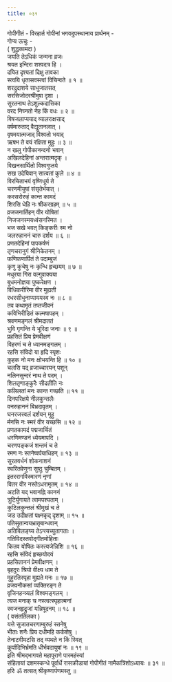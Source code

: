 ```yaml
---
title: ०३१
---
```

गोपीगीतं - विरहार्त गोपीनां भगवदुपस्थानाय प्रार्थनम् -  
गोप्य ऊचुः -  
( शुद्धकामदा )  
जयति तेऽधिकं जन्मना व्रजः  
श्रयत इन्दिरा शश्वदत्र हि ।  
दयित दृश्यतां दिक्षु तावका  
स्त्वयि धृतासवस्त्वां विचिन्वते ॥ १ ॥  
शरदुदाशये साधुजातसत्  
सरसिजोदरश्रीमुषा दृशा ।  
सुरतनाथ तेऽशुल्कदासिका  
वरद निघ्नतो नेह किं वधः ॥ २ ॥  
विषजलाप्ययाद् व्यालराक्षसाद्  
वर्षमारुताद् वैद्युतानलात् ।  
वृषमयात्मजाद् विश्वतो भयाद्  
ऋषभ ते वयं रक्षिता मुहुः ॥ ३ ॥  
न खलु गोपीकानन्दनो भवान्  
अखिलदेहिनां अन्तरात्मदृक् ।  
विखनसार्थितो विश्वगुप्तये  
सख उदेयिवान् सात्वतां कुले ॥ ४ ॥  
विरचिताभयं वृष्णिधूर्य ते  
चरणमीयुषां संसृतेर्भयात् ।  
करसरोरुहं कान्त कामदं  
शिरसि धेहि नः श्रीकरग्रहम् ॥ ५ ॥  
व्रजजनार्तिहन् वीर योषितां  
निजजनस्मयध्वंसनस्मित ।  
भज सखे भवत् किङ्‌करीः स्म नो  
जलरुहाननं चारु दर्शय ॥ ६ ॥  
प्रणतदेहिनां पापकर्षणं  
तृणचरानुगं श्रीनिकेतनम् ।  
फणिफणार्पितं ते पदाम्बुजं  
कृणु कुचेषु नः कृन्धि हृच्छयम् ॥ ७ ॥  
मधुरया गिरा वल्गुवाक्यया  
बुधमनोज्ञया पुष्करेक्षण ।  
विधिकरीरिमा वीर मुह्यती  
रधरसीधुनाप्याययस्व नः ॥ ८ ॥  
तव कथामृतं तप्तजीवनं  
कविभिरीडितं कल्मषापहम् ।  
श्रवणमङ्‌गलं श्रीमदाततं  
भुवि गृणन्ति ये भूरिदा जनाः ॥ ९ ॥  
प्रहसितं प्रिय प्रेमवीक्षणं  
विहरणं च ते ध्यानमङ्‌गलम् ।  
रहसि संविदो या हृदि स्पृशः  
कुहक नो मनः क्षोभयन्ति हि ॥ १० ॥  
चलसि यद् व्रजाच्चारयन् पशून्  
नलिनसुन्दरं नाथ ते पदम् ।  
शिलतृणाङ्‌कुरैः सीदतीति नः  
कलिलतां मनः कान्त गच्छति ॥ ११ ॥  
दिनपरिक्षये नीलकुन्तलैः  
वनरुहाननं बिभ्रदावृतम् ।  
घनरजस्वलं दर्शयन् मुहु  
र्मनसि नः स्मरं वीर यच्छसि ॥ १२ ॥  
प्रणतकामदं पद्मजार्चितं  
धरणिमण्डनं ध्येयमापदि ।  
चरणपङ्‌कजं शन्तमं च ते  
रमण नः स्तनेष्वर्पयाधिहन् ॥ १३ ॥  
सुरतवर्धनं शोकनाशनं  
स्वरितवेणुना सुष्ठु चुम्बितम् ।  
इतररागविस्मारणं नृणां  
वितर वीर नस्तेऽधरामृतम् ॥ १४ ॥  
अटति यद् भवानह्नि काननं  
त्रुटिर्युगायते त्वामपश्यताम् ।  
कुटिलकुन्तलं श्रीमुखं च ते  
जड उदीक्षतां पक्ष्मकृद् दृशाम् ॥ १५ ॥  
पतिसुतान्वयभ्रातृबान्धवान्  
अतिविलङ्‌घ्य तेऽन्त्यच्युतागताः ।  
गतिविदस्तवोद्गीतमोहिताः  
कितव योषितः कस्त्यजेन्निशि ॥ १६ ॥  
रहसि संविदं हृच्छयोदयं  
प्रहसिताननं प्रेमवीक्षणम् ।  
बृहदुरः श्रियो वीक्ष्य धाम ते  
मुहुरतिस्पृहा मुह्यते मनः ॥ १७ ॥  
व्रजवनौकसां व्यक्तिरङ्‌ग ते  
वृजिनहन्त्र्यलं विश्वमङ्‌गलम् ।  
त्यज मनाक् च नस्त्वत्स्पृहात्मनां  
स्वजनहृद्रुजां यन्निषूदनम् ॥ १८ ॥  
( वसंततिलका )  
यत्ते सुजातचरणाम्बुरुहं स्तनेषु  
भीताः शनैः प्रिय दधीमहि कर्कशेषु ।  
तेनाटवीमटसि तद् व्यथते न किं स्वित्  
कूर्पादिभिर्भ्रमति धीर्भवदायुषां नः ॥ १९ ॥  
इति श्रीमद्भागवते महापुराणे पारमहंस्यां  
संहितायां दशमस्कन्धे पूर्वार्धे रासक्रीडायां गोपीगीतं नामैकत्रिंशोऽध्यायः ॥ ३१ ॥  
हरिः ॐ तत्सत् श्रीकृष्णार्पणमस्तु ॥